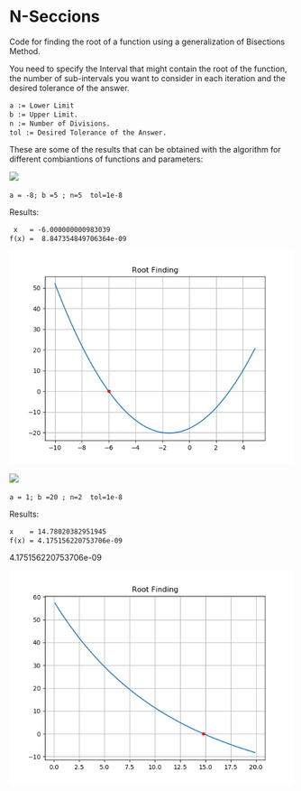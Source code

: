 # N-Seccions
Code for finding the root of a function using a generalization of Bisections Method.

You need to specify the Interval that might contain the root of the function, the number of sub-intervals you want to consider in each iteration and the desired tolerance of the answer. 

```
a := Lower Limit 
b := Upper Limit. 
n := Number of Divisions. 
tol := Desired Tolerance of the Answer. 
```

These are some of the results that can be obtained with the algorithm for different combiantions of functions and parameters:

<img src="https://latex.codecogs.com/svg.latex?\Large&space;f(x)=(x-3)(x+6)"/>

```
a = -8; b =5 ; n=5  tol=1e-8
```
Results: 
```
 x   = -6.000000000983039
f(x) =  8.847354849706364e-09 
```

<p align="center">
  <img src="f1.png">
</p>

<img src="https://latex.codecogs.com/svg.latex?\Large&space;f(c)=\frac{gm}{c}"/>

```
a = 1; b =20 ; n=2  tol=1e-8
```
Results: 
```
x    = 14.78020382951945
f(x) = 4.175156220753706e-09
```

 4.175156220753706e-09
<p align="center">
  <img src="f2.png">
</p>


